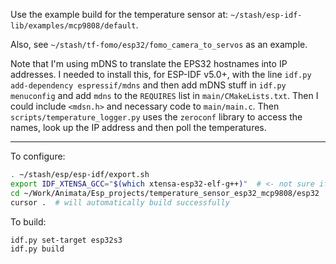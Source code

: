 Use the example build for the temperature sensor at: `~/stash/esp-idf-lib/examples/mcp9808/default`.

Also, see `~/stash/tf-fomo/esp32/fomo_camera_to_servos` as an example.

Note that I'm using mDNS to translate the EPS32 hostnames into IP addresses.  I needed to install this, for ESP-IDF v5.0+, with the line
`idf.py add-dependency espressif/mdns`
and then add mDNS stuff in `idf.py menuconfig` and add `mdns` to the `REQUIRES` list in `main/CMakeLists.txt`.  Then I could include `<mdsn.h>` and necessary code to `main/main.c`.  Then `scripts/temperature_logger.py` uses the `zeroconf` library to access the names, look up the IP address and then poll the temperatures.

---
To configure:
```bash
. ~/stash/esp/esp-idf/export.sh
export IDF_XTENSA_GCC="$(which xtensa-esp32-elf-g++)"  # <- not sure if this is crucial, but it works for building in cursor VScode
cd ~/Work/Animata/Esp_projects/temperature_sensor_esp32_mcp9808/esp32
cursor .  # will automatically build successfully
```

To build:
```bash
idf.py set-target esp32s3
idf.py build
```

